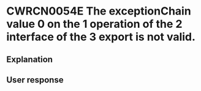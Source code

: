 # CWRCN0054E The exceptionChain value 0 on the 1 operation of the 2 interface of the 3 export is not valid.

## Explanation

## User response